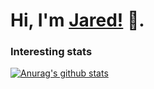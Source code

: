 # Hi, I'm [Jared!](http://jared.top/) 👋.

### Interesting stats

[![Anurag's github stats](https://github-readme-stats.vercel.app/api?username=Jaredtop)](https://github.com/anuraghazra/github-readme-stats)

<!--
**Jaredtop/Jaredtop** is a ✨ _special_ ✨ repository because its `README.md` (this file) appears on your GitHub profile.

Here are some ideas to get you started:

- 🔭 I’m currently working on ...
- 🌱 I’m currently learning ...
- 👯 I’m looking to collaborate on ...
- 🤔 I’m looking for help with ...
- 💬 Ask me about ...
- 📫 How to reach me: ...
- 😄 Pronouns: ...
- ⚡ Fun fact: ...
-->
